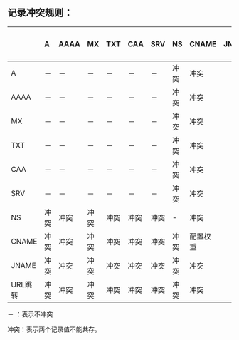 ## **记录冲突规则：**

   　| A    | AAAA | MX | TXT  | CAA  | SRV  | NS   | CNAME  |  JNAME  | URL跳转  
   :------- | :-------- | :-------- | :-------- | :-------- | :-------- | :-------- | :-------- | :-------- | --------: |--------: 
   A       | －    | －   | －    | －    | －    | －    | 冲突    | 冲突    | 冲突  | 冲突 
   AAAA    | －    | －   | －    | －    | －    | －    | 冲突    | 冲突    | 冲突  | 冲突  
   MX      | －    | －   | －    | －    | －    | －    | 冲突    | 冲突    |  －   | 冲突   
   TXT     | －    | －   | －    | －    | －    | －    | 冲突    | 冲突    |  －   | 冲突 
   CAA     | －    | －   | －    | －    | －    | －    | 冲突    | 冲突    |  －   | 冲突
   SRV     | －    | －   | －    | －    | －    | －    | 冲突    | 冲突    |  －   | 冲突  
   NS      |冲突   | 冲突 | 冲突  | 冲突  | 冲突  | 冲突  | -       | 冲突    |  冲突 | 冲突
   CNAME   |冲突   | 冲突 | 冲突  | 冲突  | 冲突  | 冲突  | 冲突    | 配置权重|  冲突 | 冲突  
   JNAME   |冲突   | 冲突 | 冲突  | 冲突  | 冲突  | 冲突  | 冲突    | 冲突    |  冲突 | 冲突   
   URL跳转 |冲突   | 冲突 | 冲突  | 冲突  | 冲突  | 冲突  | 冲突    | 冲突    |  冲突 | 冲突
   
   － ：表示不冲突
 
  冲突：表示两个记录值不能共存。
